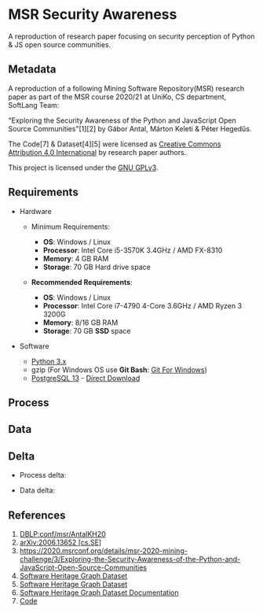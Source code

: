 # MSR Security Awareness

A reproduction of research paper focusing on security perception of Python & JS open source communities.

##  Metadata 

A reproduction of a following Mining Software Repository(MSR) research paper as part of the MSR course 2020/21 at UniKo, CS department, SoftLang Team:  

"Exploring the Security Awareness of the Python and JavaScript Open Source Communities"[1][2] by Gábor Antal, Márton Keleti & Péter Hegedűs.

The Code[7] & Dataset[4][5] were licensed as [Creative Commons Attribution 4.0 International](https://creativecommons.org/licenses/by/4.0/legalcode) by research paper authors.

This project is licensed under the [GNU GPLv3](LICENSE.md).

## Requirements 

- Hardware
    - Minimum Requirements:  
        - **OS**: Windows / Linux
        - **Processor**: Intel Core i5-3570K 3.4GHz / AMD FX-8310
        - **Memory**: 4 GB RAM
        - **Storage**: 70 GB Hard drive space

    - **Recommended Requirements**:  
        - **OS**: Windows / Linux
        - **Processor**:  Intel Core i7-4790 4-Core 3.6GHz / AMD Ryzen 3 3200G
        - **Memory**: 8/16 GB RAM
        - **Storage**: 70 GB **SSD** space

- Software
    - [Python 3.x](https://www.python.org/downloads/)
    - gzip (For Windows OS use **Git Bash**: [Git For Windows](https://git-scm.com/download/win))
    - [PostgreSQL 13](https://www.postgresql.org/download/) - [Direct Download](https://www.enterprisedb.com/downloads/postgres-postgresql-downloads)


## Process

## Data

## Delta

- Process delta:

- Data delta:

## References

1. [DBLP:conf/msr/AntalKH20](https://dblp.org/rec/conf/msr/AntalKH20.html?view=bibtex)
2. [arXiv:2006.13652 [cs.SE]](https://arxiv.org/abs/2006.13652)
3. https://2020.msrconf.org/details/msr-2020-mining-challenge/3/Exploring-the-Security-Awareness-of-the-Python-and-JavaScript-Open-Source-Communities
4. [Software Heritage Graph Dataset](https://annex.softwareheritage.org/public/dataset/)
5. [Software Heritage Graph Dataset](https://zenodo.org/record/2583978)
6. [Software Heritage Graph Dataset Documentation](https://docs.softwareheritage.org/devel/swh-dataset/graph/dataset.html)
7. [Code](https://zenodo.org/record/3699486)